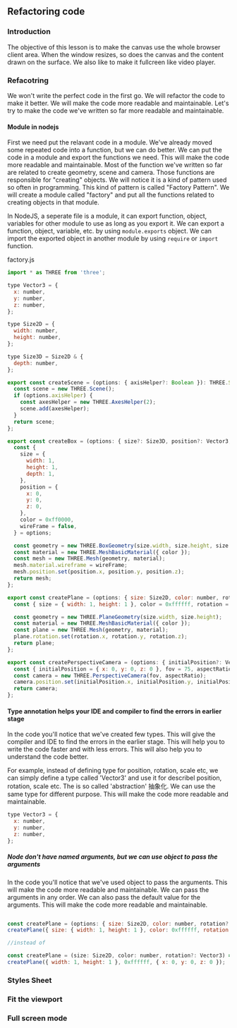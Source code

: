 ## Refactoring code

### Introduction

The objective of this lesson is to make the canvas use the whole browser client area. When the window resizes, so does the canvas and the content drawn on the surface. We also like to make it fullcreen like video player.

### Refacotring

We won't write the perfect code in the first go. We will refactor the code to make it better. We will make the code more readable and maintainable. Let's try to make the code we've written so far more readable and maintainable.

#### Module in nodejs

First we need put the relavant code in a module. We've already moved some repeated code into a function, but we can do better. We can put the code in a module and export the functions we need. This will make the code more readable and maintainable. Most of the function we've written so far are related to create geometry, scene and camera. Those functions are responsible for "creating" objects. We will notice it is a kind of pattern used so often in programming. This kind of pattern is called "Factory Pattern". We will create a module called "factory" and put all the functions related to creating objects in that module.

In NodeJS, a seperate file is a module, it can export function, object, variables for other module to use as long as you export it. We can export a function, object, variable, etc. by using `module.exports` object. We can import the exported object in another module by using `require` or `import` function.

factory.js

```javascript
import * as THREE from 'three';

type Vector3 = {
  x: number,
  y: number,
  z: number,
};

type Size2D = {
  width: number,
  height: number,
};

type Size3D = Size2D & {
  depth: number,
};

export const createScene = (options: { axisHelper?: Boolean }): THREE.Scene => {
  const scene = new THREE.Scene();
  if (options.axisHelper) {
    const axesHelper = new THREE.AxesHelper(2);
    scene.add(axesHelper);
  }
  return scene;
};

export const createBox = (options: { size?: Size3D, position?: Vector3, color?: number, wireFrame?: boolean }) => {
  const {
    size = {
      width: 1,
      height: 1,
      depth: 1,
    },
    position = {
      x: 0,
      y: 0,
      z: 0,
    },
    color = 0xff0000,
    wireFrame = false,
  } = options;

  const geometry = new THREE.BoxGeometry(size.width, size.height, size.depth);
  const material = new THREE.MeshBasicMaterial({ color });
  const mesh = new THREE.Mesh(geometry, material);
  mesh.material.wireframe = wireFrame;
  mesh.position.set(position.x, position.y, position.z);
  return mesh;
};

export const createPlane = (options: { size: Size2D, color: number, rotation?: Vector3 }) => {
  const { size = { width: 1, height: 1 }, color = 0xffffff, rotation = { x: 0, y: 0, z: 0 } } = options;

  const geometry = new THREE.PlaneGeometry(size.width, size.height);
  const material = new THREE.MeshBasicMaterial({ color });
  const plane = new THREE.Mesh(geometry, material);
  plane.rotation.set(rotation.x, rotation.y, rotation.z);
  return plane;
};

export const createPerspectiveCamera = (options: { initialPosition?: Vector3, fov?: number, aspectRatio: number }) => {
  const { initialPosition = { x: 0, y: 0, z: 0 }, fov = 75, aspectRatio } = options;
  const camera = new THREE.PerspectiveCamera(fov, aspectRatio);
  camera.position.set(initialPosition.x, initialPosition.y, initialPosition.z);
  return camera;
};
```

#### Type annotation helps your IDE and compiler to find the errors in earlier stage

In the code you'll notice that we've created few types. This will give the compiler and IDE to find the errors in the earlier stage. This will help you to write the code faster and with less errors. This will also help you to understand the code better.

For example, instead of defining type for position, rotation, scale etc, we can simply define a type called 'Vector3' and use it for describel position, rotation, scale etc. The is so called 'abstraction' 抽象化. We can use the same type for different purpose. This will make the code more readable and maintainable.

```javascript
type Vector3 = {
  x: number,
  y: number,
  z: number,
};
```

##### Node don't have named arguments, but we can use object to pass the arguments

In the code you'll notice that we've used object to pass the arguments. This will make the code more readable and maintainable. We can pass the arguments in any order. We can also pass the default value for the arguments. This will make the code more readable and maintainable.

```javascript

const createPlane = (options: { size: Size2D, color: number, rotation?: Vector3 }) => {...}
createPlane({ size: { width: 1, height: 1 }, color: 0xffffff, rotation: { x: 0, y: 0, z: 0 } });

//instead of

const createPlane = (size: Size2D, color: number, rotation?: Vector3) => {...}
createPlane({ width: 1, height: 1 }, 0xffffff, { x: 0, y: 0, z: 0 });

```

### Styles Sheet

### Fit the viewport

### Full screen mode

```

```
